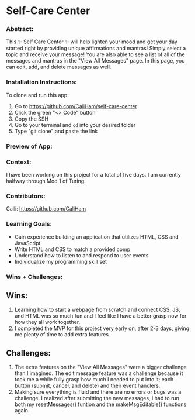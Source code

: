 # Self-Care Center 

### Abstract:
This ✨ Self Care Center ✨ will help lighten your mood and get your day started right by providing unique affirmations and mantras! Simply select a topic and receive your message! You are also able to see a list of all of the messages and mantras in the "View All Messages" page. In this page, you can edit, add, and delete messages as well.

### Installation Instructions:
To clone and run this app:
1. Go to https://github.com/CaliHam/self-care-center
2. Click the green "<> Code" button
3. Copy the SSH
4. Go to your terminal and `cd` into your desired folder 
5. Type "git clone" and paste the link

### Preview of App:
[//]: <> (Provide ONE gif or screenshot of your application - choose the "coolest" piece of functionality to show off.)

### Context:
I have been working on this project for a total of five days. I am currently halfway through Mod 1 of Turing.

### Contributors:
Calli: https://github.com/CaliHam

### Learning Goals:
- Gain experience building an application that utilizes HTML, CSS and JavaScript
- Write HTML and CSS to match a provided comp
- Understand how to listen to and respond to user events
- Individualize my programming skill set

### Wins + Challenges:
## Wins:
1. Learning how to start a webpage from scratch and connect CSS, JS, and HTML was so much fun and I feel like I have a better grasp now for how they all work together. 
2. I completed the MVP for this project very early on, after 2-3 days, giving me plenty of time to add extra features.

## Challenges:
1. The extra features on the "View All Messages" were a bigger challenge than I imagined. The edit message feature was a challenge because it took me a while fully grasp how much I needed to put into it; each button (submit, cancel, and delete) and their event handlers.
2. Making sure everything is fluid and there are no errors or bugs was a challenge. I realized after submitting the new messages, I had to run both my resetMessages() funtion and the makeMsgEditable() functions again.
